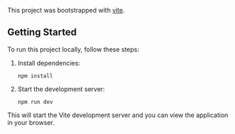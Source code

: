 This project was bootstrapped with [vite](https://vitejs.dev/guide/#scaffolding-your-first-vite-project).

## Getting Started

To run this project locally, follow these steps:

1. Install dependencies:
   ```
   npm install
   ```

2. Start the development server:
   ```
   npm run dev
   ```

This will start the Vite development server and you can view the application in your browser.

